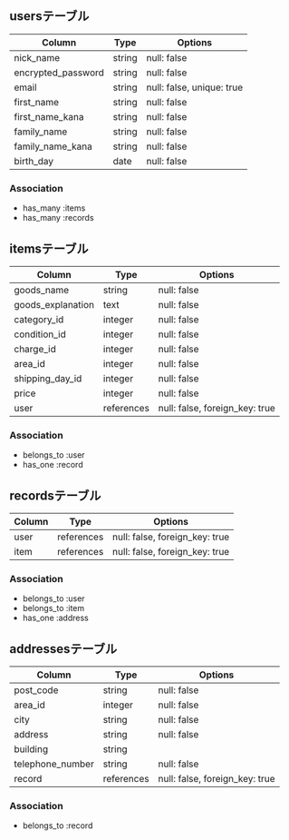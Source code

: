 ## usersテーブル
| Column             | Type    | Options                   |
| ------------------ | ------- | ------------------------- |
| nick_name          | string  | null: false               |
| encrypted_password | string  | null: false               |
| email              | string  | null: false, unique: true |
| first_name         | string  | null: false               |
| first_name_kana    | string  | null: false               |
| family_name        | string  | null: false               |
| family_name_kana   | string  | null: false               |
| birth_day          | date    | null: false               |

### Association
- has_many :items
- has_many :records


## itemsテーブル
| Column            | Type       | Options                        |
| ----------------- | ---------- | ------------------------------ |
| goods_name        | string     | null: false                    |
| goods_explanation | text       | null: false                    |
| category_id       | integer    | null: false                    |
| condition_id      | integer    | null: false                    |
| charge_id         | integer    | null: false                    |
| area_id           | integer    | null: false                    |
| shipping_day_id   | integer    | null: false                    |
| price             | integer    | null: false                    |
| user              | references | null: false, foreign_key: true |

### Association
- belongs_to :user
- has_one :record


## recordsテーブル
| Column | Type       | Options                        |
| ------ | ---------- | ------------------------------ |
| user   | references | null: false, foreign_key: true |
| item   | references | null: false, foreign_key: true |

### Association
- belongs_to :user
- belongs_to :item
- has_one :address


## addressesテーブル
| Column           | Type       | Options                        |
| ---------------- | ---------- | ------------------------------ |
| post_code        | string     | null: false                    |
| area_id          | integer    | null: false                    |
| city             | string     | null: false                    |
| address          | string     | null: false                    |
| building         | string     |                                |
| telephone_number | string     | null: false                    |
| record           | references | null: false, foreign_key: true |

### Association
- belongs_to :record
